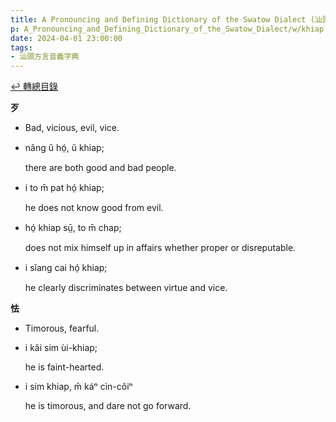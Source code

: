 ```yaml
---
title: A Pronouncing and Defining Dictionary of the Swatow Dialect (汕頭方言音義字典) / khiap
p: A_Pronouncing_and_Defining_Dictionary_of_the_Swatow_Dialect/w/khiap
date: 2024-04-01 23:00:00
tags: 
- 汕頭方言音義字典
---
```


[↩️ 轉總目錄](/A_Pronouncing_and_Defining_Dictionary_of_the_Swatow_Dialect)


**歹**
- Bad, vicious, evil, vice.

- nâng ŭ hó̤, ŭ khiap;

  there are both good and bad people.

- i to m̄ pat hó̤ khiap;

  he does not know good from evil.

- hó̤ khiap sṳ̄, to m̄ chap;

  does not mix himself up in affairs whether proper or disreputable.

- i sĭang cai hó̤ khiap;

  he clearly discriminates between virtue and vice.

**怯**
- Timorous, fearful.

- i kâi sim ùi-khiap;

  he is faint-hearted.

- i sim khiap, m̄ káⁿ cìn-côiⁿ

  he is timorous, and dare not go forward.